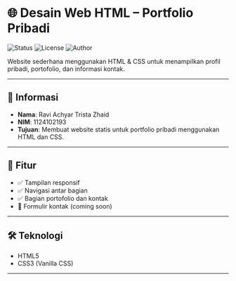 # 🌐 Desain Web HTML – Portfolio Pribadi

![Status](https://img.shields.io/badge/status-active-brightgreen)
![License](https://img.shields.io/badge/license-MIT-blue)
![Author](https://img.shields.io/badge/author-Ravi%20Achyar%20Trista%20Zhaid-orange)

Website sederhana menggunakan HTML & CSS untuk menampilkan profil pribadi, portofolio, dan informasi kontak.

---

## 📄 Informasi

- **Nama**: Ravi Achyar Trista Zhaid  
- **NIM**: 1124102193  
- **Tujuan**: Membuat website statis untuk portfolio pribadi menggunakan HTML dan CSS.

---
## 🚀 Fitur

- ✅ Tampilan responsif
- ✅ Navigasi antar bagian
- ✅ Bagian portofolio dan kontak
- 🔄 Formulir kontak (coming soon)

---

## 🛠️ Teknologi

- HTML5
- CSS3 (Vanilla CSS)

---

